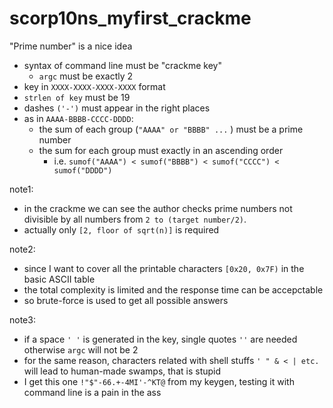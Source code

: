 # scorp10ns_myfirst_crackme

"Prime number" is a nice idea

- syntax of command line must be "crackme key"
  - `argc` must be exactly 2
- key in `XXXX-XXXX-XXXX-XXXX` format
- `strlen of key` must be 19
- dashes `('-')` must appear in the right places
- as in `AAAA-BBBB-CCCC-DDDD`:
  - the sum of each group (`"AAAA" or "BBBB" ...` ) must be a prime number
  - the sum for each group must exactly in an ascending order
    - i.e. `sumof("AAAA") < sumof("BBBB") < sumof("CCCC") < sumof("DDDD")`

note1:
- in the crackme we can see the author checks prime numbers not divisible by all numbers from `2 to (target number/2)`.
- actually only `[2, floor of sqrt(n)]` is required

note2:
- since I want to cover all the printable characters `[0x20, 0x7F)` in the basic ASCII table
- the total complexity is limited and the response time can be accepctable
- so brute-force is used to get all possible answers

note3:
- if a space `' '` is generated in the key, single quotes `''` are needed otherwise `argc` will not be 2
- for the same reason, characters related with shell stuffs `' " & < | etc.` will lead to human-made swamps, that is stupid
- I get this one `!"$"-66.+-4MI'-^KT@` from my keygen, testing it with command line is a pain in the ass
